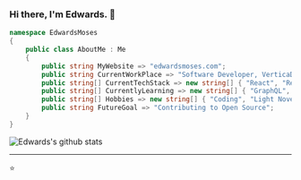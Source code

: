 ### Hi there, I'm Edwards. 👋

<!--
**edwardsmoses/edwardsmoses** is a ✨ _special_ ✨ repository because its `README.md` (this file) appears on your GitHub profile.

Here are some ideas to get you started:

- 🔭 I’m currently working on ...
- 🌱 I’m currently learning ...
- 👯 I’m looking to collaborate on ...
- 🤔 I’m looking for help with ...
- 💬 Ask me about ...
- 📫 How to reach me: ...
- 😄 Pronouns: ...
- ⚡ Fun fact: ...
-->

``` C#
namespace EdwardsMoses
{
    public class AboutMe : Me
    {
        public string MyWebsite => "edwardsmoses.com";
        public string CurrentWorkPlace => "Software Developer, VerticaDev";
        public string[] CurrentTechStack => new string[] { "React", "ReactNative", "GatbsyJs", "NextJS", "C#", ".NET Core", "Azure", "Firebase", "Google Cloud Functions", "AWS                     Amplify", "EVA UI" };
        public string[] CurrentlyLearning => new string[] { "GraphQL", "Blazor", "AWS"};
        public string[] Hobbies => new string[] { "Coding", "Light Novels" };
        public string FutureGoal => "Contributing to Open Source";
    }
}

```

![Edwards's github stats](https://github-readme-stats.vercel.app/api?username=edwardsmoses&count_private=true)

---
⭐️ 
